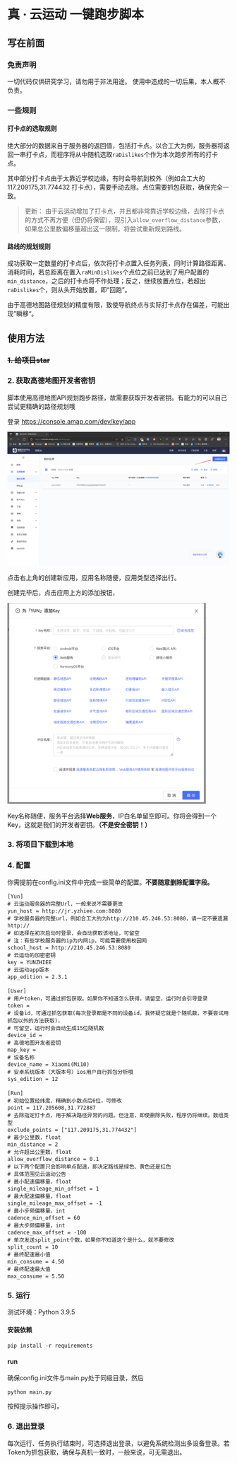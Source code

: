 # 真 · 云运动 一键跑步脚本

## 写在前面

### 免责声明

一切代码仅供研究学习，请勿用于非法用途。
使用中造成的一切后果，本人概不负责。

### 一些规则

#### 打卡点的选取规则

绝大部分的数据来自于服务器的返回值，包括打卡点。以合工大为例，服务器将返回一串打卡点，而程序将从中随机选取`raDislikes`个作为本次跑步所有的打卡点。

其中部分打卡点由于太靠近学校边缘，有时会导航到校外（例如合工大的 117.209175,31.774432 打卡点），需要手动去除。点位需要抓包获取，确保完全一致。
> 更新：
> 由于云运动增加了打卡点，并且都非常靠近学校边缘，去除打卡点的方式不再方便（但仍将保留），现引入`allow_overflow_distance`参数，如果总公里数偏移量超出这一限制，将尝试重新规划路线。

#### 路线的规划规则

成功获取一定数量的打卡点后，依次将打卡点置入任务列表，同时计算路径距离、消耗时间，若总距离在置入`raMinDislikes`个点位之前已达到了用户配置的`min_distance`，之后的打卡点将不作处理；反之，继续放置点位，若超出`raDislikes`个，则从头开始放置，即“回跑”。

由于高德地图路径规划的精度有限，致使导航终点与实际打卡点存在偏差，可能出现”瞬移“。

## 使用方法

### ~~1. 给项目star~~

### 2. 获取高德地图开发者密钥

脚本使用高德地图API规划跑步路径，故需要获取开发者密钥。有能力的可以自己尝试更精确的路径规划哦

登录 https://console.amap.com/dev/key/app 

![image](https://github.com/kontori/images/raw/main/yun-1.png)

点击右上角的创建新应用，应用名称随便，应用类型选择出行。

创建完毕后，点击应用上方的添加按钮，

<img src="https://github.com/kontori/images/raw/main/yun-2.png" alt="" width="450">

Key名称随便，服务平台选择**Web服务**，IP白名单留空即可。你将会得到一个Key，这就是我们的开发者密钥。**（不是安全密钥！）**

### 3. 将项目下载到本地

### 4. 配置

你需提前在config.ini文件中完成一些简单的配置。**不要随意删除配置字段。**

```
[Yun]
# 云运动服务器的完整Url，一般来说不需要更改
yun_host = http://jr.yzhiee.com:8080
# 学校服务器的完整url，例如合工大的为http://210.45.246.53:8080，请一定不要遗漏 http:// 
# 如选择在初次启动时登录，会自动获取该地址，可留空
# 注：有些学校服务器的ip为内网ip，可能需要使用校园网
school_host = http://210.45.246.53:8080
# 云运动的加密密钥
key = YUNZHIEE
# 云运动app版本
app_edition = 2.3.1

[User]
# 用户token，可通过抓包获取。如果你不知道怎么获得，请留空，运行时会引导登录
token = 
# 设备id，可通过抓包获取(每次登录都是不同的设备id，我怀疑它就是个随机数，不要尝试用抓包以外的方法获取)，
# 可留空，运行时会自动生成15位随机数
device_id = 
# 高德地图开发者密钥
map_key = 
# 设备名称
device_name = Xiaomi(Mi10)
# 安卓系统版本（大版本号）ios用户自行抓包分析哦
sys_edition = 12

[Run]
# 初始位置经纬度，精确到小数点后6位，可修改
point = 117.205608,31.772887
# 去除指定打卡点，用于解决路径异常的问题。但注意，即使删除失败，程序仍将继续。数组类型
exclude_points = ["117.209175,31.774432"]
# 最少公里数，float
min_distance = 2
# 允许超出公里数，float
allow_overflow_distance = 0.1
# 以下两个配置只会影响单点配速，即决定路线是绿色、黄色还是红色
# 具体范围见云运动公告
# 最小配速偏移量，float
single_mileage_min_offset = 1
# 最大配速偏移量，float
single_mileage_max_offset = -1
# 最小步频偏移量，int
cadence_min_offset = 60
# 最大步频偏移量，int
cadence_max_offset = -100
# 单次发送split_point个数，如果你不知道这个是什么，就不要修改
split_count = 10
# 最终配速最小值
min_consume = 4.50
# 最终配速最大值
max_consume = 5.50
```

### 5. 运行

测试环境：Python 3.9.5

#### 安装依赖

```
pip install -r requirements
```

#### run

确保config.ini文件与main.py处于同级目录，然后

```
python main.py
```

按照提示操作即可。

### 6. 退出登录

每次运行、任务执行结束时，可选择退出登录，以避免系统检测出多设备登录。若Token为抓包获取，确保与真机一致时，一般来说，可无需退出。
